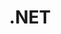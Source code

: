 ---
layout: taglayout
title: ".NET"
tag: dotnet
tags: [aws, azure, devops, powershell, cloudformation, dotnet, docker, kubernetes, github, ef]
---
